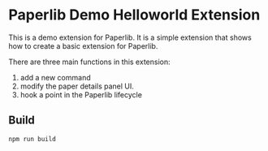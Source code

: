 # Paperlib Demo Helloworld Extension

This is a demo extension for Paperlib. It is a simple extension that shows how to create a basic extension for Paperlib.

There are three main functions in this extension:

1. add a new command
2. modify the paper details panel UI.
3. hook a point in the Paperlib lifecycle

## Build

`npm run build`
